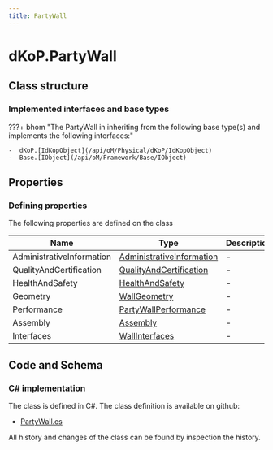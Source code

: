 ```yaml
---
title: PartyWall
---
```


# dKoP.PartyWall



## Class structure

### Implemented interfaces and base types

???+ bhom "The PartyWall in inheriting from the following base type(s) and implements the following interfaces:"

    -  dKoP.[IdKopObject](/api/oM/Physical/dKoP/IdKopObject)
    -  Base.[IObject](/api/oM/Framework/Base/IObject)


## Properties



### Defining properties

The following properties are defined on the class

| Name             | Type             | Description      | Quantity         |
|------------------|------------------|------------------|------------------|
| AdministrativeInformation | [AdministrativeInformation](/api/oM/Physical/dKoP/AdministrativeInformation) | - | - |
| QualityAndCertification | [QualityAndCertification](/api/oM/Physical/dKoP/QualityAndCertification) | - | - |
| HealthAndSafety | [HealthAndSafety](/api/oM/Physical/dKoP/HealthAndSafety) | - | - |
| Geometry | [WallGeometry](/api/oM/Physical/dKoP/WallGeometry) | - | - |
| Performance | [PartyWallPerformance](/api/oM/Physical/dKoP/PartyWallPerformance) | - | - |
| Assembly | [Assembly](/api/oM/Physical/dKoP/Assembly) | - | - |
| Interfaces | [WallInterfaces](/api/oM/Physical/dKoP/WallInterfaces) | - | - |


## Code and Schema

### C# implementation

The class is defined in C#. The class definition is available on github:

- [PartyWall.cs](https://github.com/BHoM/dKoP_Toolkit/blob/develop/dKoP_oM/Schemas/PartyWall.cs)

All history and changes of the class can be found by inspection the history.
